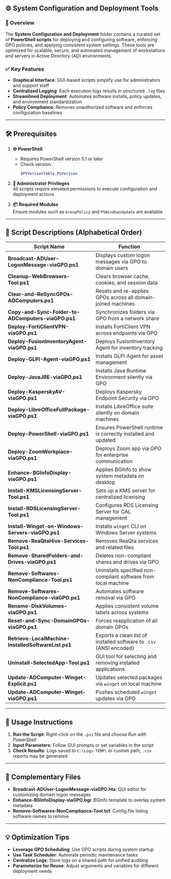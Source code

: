 ## ⚙️ System Configuration and Deployment Tools

### 📝 Overview

The **System Configuration and Deployment** folder contains a curated set of **PowerShell scripts** for deploying and configuring software, enforcing GPO policies, and applying consistent system settings. These tools are optimized for scalable, secure, and automated management of workstations and servers in Active Directory (AD) environments.

### ✅ Key Features

- **Graphical Interface**: GUI-based scripts simplify use for administrators and support staff  
- **Centralized Logging**: Each execution logs results in structured `.log` files  
- **Streamlined Deployment**: Automates software installs, policy updates, and environment standardization  
- **Policy Compliance**: Removes unauthorized software and enforces configuration baselines

---

## 🛠️ Prerequisites

1. **⚙️ PowerShell**  
   - Requires PowerShell version 5.1 or later  
   - Check version:
     ```powershell
     $PSVersionTable.PSVersion
     ```

2. **🔑 Administrator Privileges**  
   All scripts require elevated permissions to execute configuration and deployment actions

3. **📦 Required Modules**  
   Ensure modules such as `GroupPolicy` and `PSWindowsUpdate` are available

---

## 📜 Script Descriptions (Alphabetical Order)

| **Script Name**                                     | **Function**                                                                   |
|-----------------------------------------------------|---------------------------------------------------------------------------------|
| **Broadcast-ADUser-LogonMessage-viaGPO.ps1**        | Displays custom logon messages via GPO to domain users                         |
| **Cleanup-WebBrowsers-Tool.ps1**                    | Clears browser cache, cookies, and session data                                |
| **Clear-and-ReSyncGPOs-ADComputers.ps1**            | Resets and re-applies GPOs across all domain-joined machines                   |
| **Copy-and-Sync-Folder-to-ADComputers-viaGPO.ps1**  | Synchronizes folders via GPO from a network share                              |
| **Deploy-FortiClientVPN-viaGPO.ps1**                | Installs FortiClient VPN across endpoints via GPO                              |
| **Deploy-FusionInventoryAgent-viaGPO.ps1**          | Deploys FusionInventory Agent for inventory tracking                           |
| **Deploy-GLPI-Agent-viaGPO.ps1**                    | Installs GLPI Agent for asset management                                       |
| **Deploy-JavaJRE-viaGPO.ps1**                       | Installs Java Runtime Environment silently via GPO                             |
| **Deploy-KasperskyAV-viaGPO.ps1**                   | Deploys Kaspersky Endpoint Security via GPO                                    |
| **Deploy-LibreOfficeFullPackage-viaGPO.ps1**        | Installs LibreOffice suite silently on domain machines                         |
| **Deploy-PowerShell-viaGPO.ps1**                    | Ensures PowerShell runtime is correctly installed and updated                  |
| **Deploy-ZoomWorkplace-viaGPO.ps1**                 | Deploys Zoom app via GPO for enterprise communication                          |
| **Enhance-BGInfoDisplay-viaGPO.ps1**                | Applies BGInfo to show system metadata on desktop                              |
| **Install-KMSLicensingServer-Tool.ps1**             | Sets up a KMS server for centralized licensing                                 |
| **Install-RDSLicensingServer-Tool.ps1**             | Configures RDS Licensing Server for CAL management                             |
| **Install-Winget-on-Windows-Servers-viaGPO.ps1**    | Installs `winget` CLI on Windows Server systems                                |
| **Remove-ReaQtaHive-Services-Tool.ps1**             | Removes ReaQta services and related files                                      |
| **Remove-SharedFolders-and-Drives-viaGPO.ps1**      | Deletes non-compliant shares and drives via GPO                                |
| **Remove-Softwares-NonCompliance-Tool.ps1**         | Uninstalls specified non-compliant software from local machine                 |
| **Remove-Softwares-NonCompliance-viaGPO.ps1**       | Automates software removal via GPO                                             |
| **Rename-DiskVolumes-viaGPO.ps1**                   | Applies consistent volume labels across systems                                |
| **Reset-and-Sync-DomainGPOs-viaGPO.ps1**            | Forces reapplication of all domain GPOs                                        |
| **Retrieve-LocalMachine-InstalledSoftwareList.ps1** | Exports a clean list of installed software to `.csv` (ANSI encoded)            |
| **Uninstall-SelectedApp-Tool.ps1**                  | GUI tool for selecting and removing installed applications                     |
| **Update-ADComputer-Winget-Explicit.ps1**           | Updates selected packages via `winget` on local machine                        |
| **Update-ADComputer-Winget-viaGPO.ps1**             | Pushes scheduled `winget` updates via GPO                                      |

---

## 🚀 Usage Instructions

1. **Run the Script**: Right-click on the `.ps1` file and choose _Run with PowerShell_  
2. **Input Parameters**: Follow GUI prompts or set variables in the script  
3. **Check Results**: Logs saved to `C:\Logs-TEMP\` or custom path; `.csv` reports may be generated

---

## 📁 Complementary Files

- **Broadcast-ADUser-LogonMessage-viaGPO.hta**: GUI editor for customizing domain logon messages  
- **Enhance-BGInfoDisplay-viaGPO.bgi**: BGInfo template to overlay system metadata  
- **Remove-Softwares-NonCompliance-Tool.txt**: Config file listing software names to remove

---

## 💡 Optimization Tips

- **Leverage GPO Scheduling**: Use GPO scripts during system startup  
- **Use Task Scheduler**: Automate periodic maintenance tasks  
- **Centralize Logs**: Store logs on a shared path for unified auditing  
- **Parameterize for Reuse**: Adjust arguments and variables for different deployment needs
